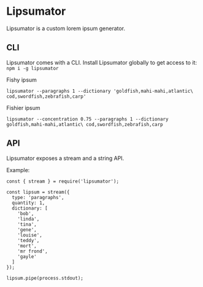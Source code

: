 # Lipsumator

Lipsumator is a custom lorem ipsum generator.

## CLI

Lipsumator comes with a CLI. Install Lipsumator globally to get access to it: `npm i -g lipsumator`

Fishy ipsum

`lipsumator --paragraphs 1 --dictionary 'goldfish,mahi-mahi,atlantic\ cod,swordfish,zebrafish,carp'`

Fishier ipsum

`lipsumator --concentration 0.75 --paragraphs 1 --dictionary goldfish,mahi-mahi,atlantic\ cod,swordfish,zebrafish,carp`

## API

Lipsumator exposes a stream and a string API.

Example:
```
const { stream } = require('lipsumator');

const lipsum = stream({
  type: 'paragraphs',
  quantity: 1,
  dictionary: [
    'bob',
    'linda',
    'tina',
    'gene',
    'louise',
    'teddy',
    'mort',
    'mr frond',
    'gayle'
  ]
});

lipsum.pipe(process.stdout);
```